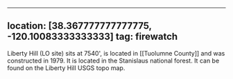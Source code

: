 
---
location: [38.367777777777775, -120.10083333333333]
tag: firewatch
---

Liberty Hill (LO site) sits at 7540', is located in [[Tuolumne County]] and was constructed in 1979. It is located in the Stanislaus national forest. It can be found on the Liberty Hill USGS topo map.
